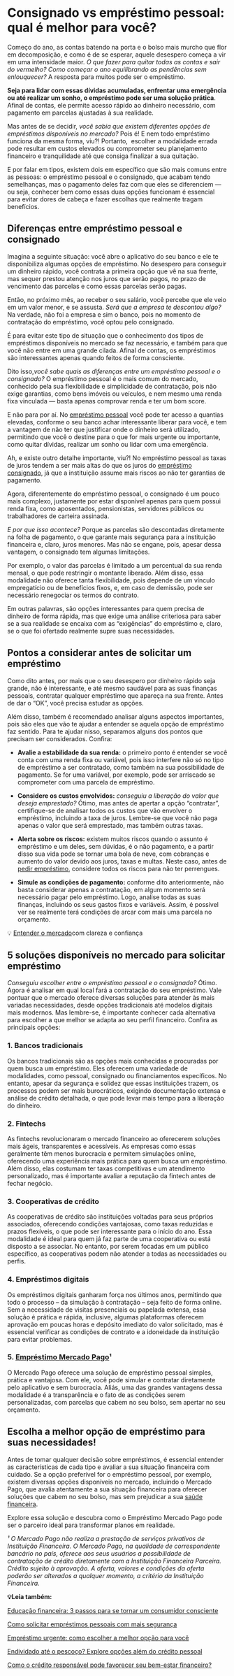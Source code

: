 # Consignado vs empréstimo pessoal: qual é melhor para você?

Começo do ano, as contas batendo na porta e o bolso mais murcho que flor em decomposição, e como é de se esperar, aquele desespero começa a vir em uma intensidade maior. *O que fazer para quitar todas as contas e sair do vermelho? Como começar o ano equilibrando as pendências sem enlouquecer?* A resposta para muitos pode ser o empréstimo.

**Seja para lidar com essas dívidas acumuladas, enfrentar uma emergência ou até realizar um sonho, o empréstimo pode ser uma solução prática**. Afinal de contas, ele permite acesso rápido ao dinheiro necessário, com pagamento em parcelas ajustadas à sua realidade.

Mas antes de se decidir, *você sabia que existem diferentes opções de empréstimos disponíveis no mercado?* Pois é! E nem todo empréstimo funciona da mesma forma, viu?! Portanto,  escolher a modalidade errada pode resultar em custos elevados ou comprometer seu planejamento financeiro e tranquilidade até que consiga finalizar a sua quitação.

E por falar em tipos, existem dois em específico que são mais comuns entre as pessoas: o empréstimo pessoal e o consignado, que acabam tendo semelhanças, mas o pagamento deles faz com que eles se diferenciem — ou seja, conhecer bem como essas duas opções funcionam é essencial para evitar dores de cabeça e fazer escolhas que realmente tragam benefícios.

## **Diferenças entre empréstimo pessoal e consignado**

Imagina a seguinte situação: você abre o aplicativo do seu banco e ele te disponibiliza algumas opções de empréstimo. No desespero para conseguir um dinheiro rápido, você contrata a primeira opção que vê na sua frente, mas sequer prestou atenção nos juros que serão pagos, no prazo de vencimento das parcelas e como essas parcelas serão pagas.

Então, no próximo mês, ao receber o seu salário, você percebe que ele veio em um valor menor, e se assusta. *Será que a empresa te descontou algo?* Na verdade, não foi a empresa e sim o banco, pois no momento de contratação do empréstimo, você optou pelo consignado.

É para evitar este tipo de situação que o conhecimento dos tipos de empréstimos disponíveis no mercado se faz necessário, e também para que você não entre em uma grande cilada. Afinal de contas, os empréstimos são interessantes apenas quando feitos de forma consciente.

Dito isso,*você sabe quais as diferenças entre um empréstimo pessoal e o consignado?* O empréstimo pessoal é o mais comum do mercado, conhecido pela sua flexibilidade e simplicidade de contratação, pois não exige garantias, como bens imóveis ou veículos, e nem mesmo uma renda fixa vinculada — basta apenas comprovar renda e ter um bom score.

E não para por aí. No [empréstimo pessoal](https://meubolso.mercadopago.com.br/nao-pagar-emprestimo-pessoal) você pode ter acesso a quantias elevadas, conforme o seu banco achar interessante liberar para você, e tem a vantagem de não ter que justificar onde o dinheiro será utilizado, permitindo que você o destine para o que for mais urgente ou importante, como quitar dívidas, realizar um sonho ou lidar com uma emergência.

Ah, e existe outro detalhe importante, viu?! No empréstimo pessoal as taxas de juros tendem a ser mais altas do que os juros do [empréstimo consignado](https://meubolso.mercadopago.com.br/emprestimo-consignado), já que a instituição assume mais riscos ao não ter garantias de pagamento.

Agora, diferentemente do empréstimo pessoal, o consignado é um pouco mais complexo, justamente por estar disponível apenas para quem possui renda fixa, como aposentados, pensionistas, servidores públicos ou trabalhadores de carteira assinada.

*E por que isso acontece?* Porque as parcelas são descontadas diretamente na folha de pagamento, o que garante mais segurança para a instituição financeira e, claro, juros menores. Mas não se engane, pois, apesar dessa vantagem, o consignado tem algumas limitações.

Por exemplo, o valor das parcelas é limitado a um percentual da sua renda mensal, o que pode restringir o montante liberado. Além disso, essa modalidade não oferece tanta flexibilidade, pois depende de um vínculo empregatício ou de benefícios fixos, e, em caso de demissão, pode ser necessário renegociar os termos do contrato.

Em outras palavras, são opções interessantes para quem precisa de dinheiro de forma rápida, mas que exige uma análise criteriosa para saber se a sua realidade se encaixa com as “exigências” do empréstimo e, claro, se o que foi ofertado realmente supre suas necessidades.

## **Pontos a considerar antes de solicitar um empréstimo**

Como dito antes, por mais que o seu desespero por dinheiro rápido seja grande, não é interessante, e até mesmo saudável para as suas finanças pessoais, contratar qualquer empréstimo que apareça na sua frente. Antes de dar o “OK”, você precisa estudar as opções.

Além disso, também é recomendado analisar alguns aspectos importantes, pois são eles que vão te ajudar a entender se aquela opção de empréstimo faz sentido. Para te ajudar nisso, separamos alguns dos pontos que precisam ser considerados. Confira:

- **Avalie a estabilidade da sua renda:** o primeiro ponto é entender se você conta com uma renda fixa ou variável, pois isso interfere não só no tipo de empréstimo a ser contratado, como também na sua possibilidade de pagamento. Se for uma variável, por exemplo, pode ser arriscado se comprometer com uma parcela de empréstimo. 

- **Considere os custos envolvidos:** *conseguiu a liberação do valor que deseja emprestado?* Ótimo, mas antes de apertar a opção “contratar”, certifique-se de analisar todos os custos que vão envolver o empréstimo, incluindo a taxa de juros. Lembre-se que você não paga apenas o valor que será emprestado, mas também outras taxas. 

- **Alerta sobre os riscos:** existem muitos riscos quando o assunto é empréstimo e um deles, sem dúvidas, é o não pagamento, e a partir disso sua vida pode se tornar uma bola de neve, com cobranças e aumento do valor devido aos juros, taxas e multas. Neste caso, antes de [pedir empréstimo](https://meubolso.mercadopago.com.br/pedir-emprestimo-na-black-friday-vale-a-pena), considere todos os riscos para não ter perrengues. 

- **Simule as condições de pagamento:** conforme dito anteriormente, não basta considerar apenas a contratação, em algum momento será necessário pagar pelo empréstimo. Logo, analise todas as suas finanças, incluindo os seus gastos fixos e variáveis. Assim, é possível ver se realmente terá condições de arcar com mais uma parcela no orçamento. 

💡 [Entender o mercado](https://meubolso.mercadopago.com.br/guia-para-entender-o-mercado)com clareza e confiança

## **5 soluções disponíveis no mercado para solicitar empréstimo**

*Conseguiu escolher entre o empréstimo pessoal e o consignado?* Ótimo. Agora é analisar em qual local fará a contratação do seu empréstimo. Vale pontuar que o mercado oferece diversas soluções para atender às mais variadas necessidades, desde opções tradicionais até modelos digitais mais modernos. Mas lembre-se, é importante conhecer cada alternativa para escolher a que melhor se adapta ao seu perfil financeiro. Confira as principais opções:

### **1. Bancos tradicionais**

Os bancos tradicionais são as opções mais conhecidas e procuradas por quem busca um empréstimo. Eles oferecem uma variedade de modalidades, como pessoal, consignado ou financiamentos específicos. No entanto, apesar da segurança e solidez que essas instituições trazem, os processos podem ser mais burocráticos, exigindo documentação extensa e análise de crédito detalhada, o que pode levar mais tempo para a liberação do dinheiro.

### **2.** **Fintechs**

As fintechs revolucionaram o mercado financeiro ao oferecerem soluções mais ágeis, transparentes e acessíveis. As empresas como essas geralmente têm menos burocracia e permitem simulações online, oferecendo uma experiência mais prática para quem busca um empréstimo. Além disso, elas costumam ter taxas competitivas e um atendimento personalizado, mas é importante avaliar a reputação da fintech antes de fechar negócio.

### **3.** **Cooperativas de crédito**

As cooperativas de crédito são instituições voltadas para seus próprios associados, oferecendo condições vantajosas, como taxas reduzidas e prazos flexíveis, o que pode ser interessante para o início do ano. Essa modalidade é ideal para quem já faz parte de uma cooperativa ou está disposto a se associar. No entanto, por serem focadas em um público específico, as cooperativas podem não atender a todas as necessidades ou perfis.

### **4.** **Empréstimos digitais**

Os empréstimos digitais ganharam força nos últimos anos, permitindo que todo o processo – da simulação à contratação – seja feito de forma online. Sem a necessidade de visitas presenciais ou papelada extensa, essa solução é prática e rápida, inclusive, algumas plataformas oferecem aprovação em poucas horas e depósito imediato do valor solicitado, mas é essencial verificar as condições de contrato e a idoneidade da instituição para evitar problemas.

### **5.** [Empréstimo Mercado Pago](https://meubolso.mercadopago.com.br/passo-a-passo-emprestimo-mercado-pago)**¹**

O Mercado Pago oferece uma solução de empréstimo pessoal simples, prática e vantajosa. Com ele, você pode simular e contratar diretamente pelo aplicativo e sem burocracia. Aliás, uma das grandes vantagens dessa modalidade é a transparência e o fato de as condições serem personalizadas, com parcelas que cabem no seu bolso, sem apertar no seu orçamento.

## **Escolha a melhor opção de empréstimo para suas necessidades!**

Antes de tomar qualquer decisão sobre empréstimos, é essencial entender as características de cada tipo e avaliar a sua situação financeira com cuidado. Se a opção preferível for o empréstimo pessoal, por exemplo, existem diversas opções disponíveis no mercado, incluindo o Mercado Pago, que avalia atentamente a sua situação financeira para oferecer soluções que cabem no seu bolso, mas sem prejudicar a sua [saúde financeira](https://meubolso.mercadopago.com.br/saude-financeira-dividas-boas).

Explore essa solução e descubra como o Empréstimo Mercado Pago pode ser o parceiro ideal para transformar planos em realidade.

*¹ O Mercado Pago não realiza a prestação de serviços privativos de Instituição Financeira. O Mercado Pago, na qualidade de correspondente bancário no país, oferece aos seus usuários a possibilidade de contratação de crédito diretamente com a Instituição Financeira Parceira. Crédito sujeito à aprovação. A oferta, valores e condições da oferta poderão ser alterados a qualquer momento, a critério da Instituição Financeira.*

**💡Leia também:**

[Educação financeira: 3 passos para se tornar um consumidor consciente](https://meubolso.mercadopago.com.br/educacao-financeira-como-se-tornar-consumidor-consciente)

[Como solicitar empréstimos pessoais com mais segurança](https://meubolso.mercadopago.com.br/emprestimos-pessoais)

[Empréstimo urgente: como escolher a melhor opção para você](https://meubolso.mercadopago.com.br/emprestimo-urgente-quando-pedir)

[Endividado até o pescoço? Explore opções além do crédito pessoal](https://meubolso.mercadopago.com.br/opcoes-alem-do-credito-pessoal)

[Como o crédito responsável pode favorecer seu bem-estar financeiro?](https://meubolso.mercadopago.com.br/credito-responsavel-para-bem-estar-financeiro)